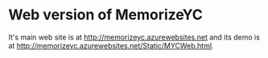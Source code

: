 # Web version of MemorizeYC
It's main web site is at <http://memorizeyc.azurewebsites.net> and its demo is at <http://memorizeyc.azurewebsites.net/Static/MYCWeb.html>.